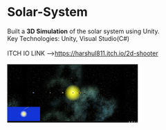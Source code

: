 # Solar-System
Built a <b>3D Simulation</b> of the solar system using Unity.<br>
Key Technologies: Unity, Visual Studio(C#)<br><br>
ITCH IO LINK -->https://harshul811.itch.io/2d-shooter<br><br>
<img src ="https://github.com/Harshul811/Solar-System/blob/main/Screenshots/Solar%20system%20screenshot.png" width=60%>
